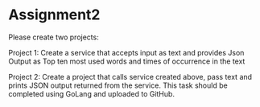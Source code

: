 # Assignment2

Please create two projects:

Project 1: Create a service that accepts input as text and provides Json Output as Top ten most used words and times of occurrence in the text

Project 2: Create a project that calls service created above, pass text and prints JSON output returned from the service. 
This task should be completed using GoLang and uploaded to GitHub.
